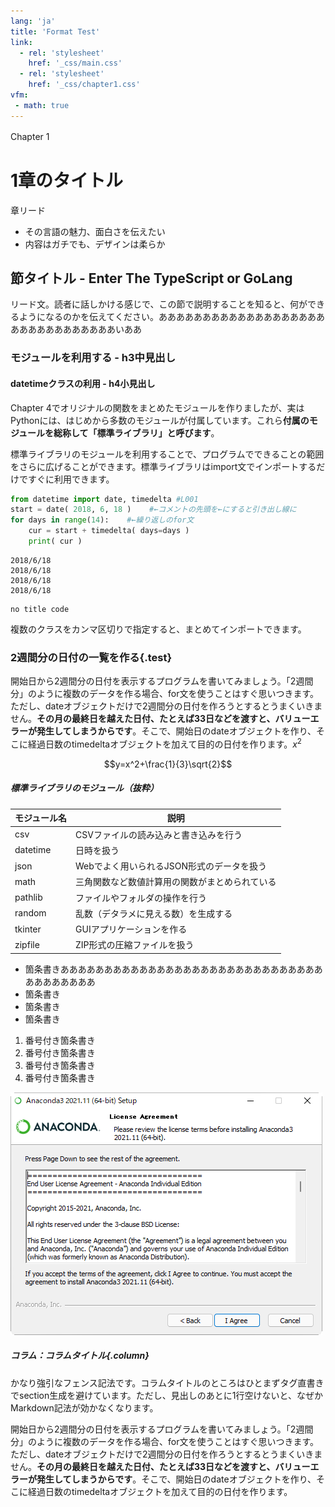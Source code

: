 ```yaml
---
lang: 'ja'
title: 'Format Test'
link:
  - rel: 'stylesheet'
    href: '_css/main.css'
  - rel: 'stylesheet'
    href: '_css/chapter1.css'
vfm:
 - math: true
---
```


Chapter 1　

# 1章のタイトル

章リード
- その言語の魅力、面白さを伝えたい
- 内容はガチでも、デザインは柔らか


## 節タイトル - Enter The TypeScript or GoLang
リード文。読者に話しかける感じで、この節で説明することを知ると、何ができるようになるのかを伝えてください。あああああああああああああああああああああああああああああああいああ


### モジュールを利用する - h3中見出し
#### datetimeクラスの利用 - h4小見出し
Chapter 4でオリジナルの関数をまとめたモジュールを作りましたが、実はPythonには、はじめから多数のモジュールが付属しています。これら**付属のモジュールを総称して「標準ライブラリ」と呼びます**。

標準ライブラリのモジュールを利用することで、プログラムでできることの範囲をさらに広げることができます。標準ライブラリはimport文でインポートするだけですぐに利用できます。


```py title=chap5-3-1.py
from datetime import date, timedelta #L001
start = date( 2018, 6, 18 )    #←コメントの先頭を←にすると引き出し線に
for days in range(14):    #←繰り返しのfor文
    cur = start + timedelta( days=days )
    print( cur )
```

```console title=実行結果
2018/6/18
2018/6/18
2018/6/18
2018/6/18
```

```
no title code
```

複数のクラスをカンマ区切りで指定すると、まとめてインポートできます。

### 2週間分の日付の一覧を作る{.test}
開始日から2週間分の日付を表示するプログラムを書いてみましょう。「2週間分」のように複数のデータを作る場合、for文を使うことはすぐ思いつきます。ただし、dateオブジェクトだけで2週間分の日付を作ろうとするとうまくいきません。**その月の最終日を越えた日付、たとえば33日などを渡すと、バリューエラーが発生してしまうからです**。そこで、開始日のdateオブジェクトを作り、そこに経過日数のtimedeltaオブジェクトを加えて目的の日付を作ります。$x^2$

$$y=x^2+\frac{1}{3}\sqrt{2}$$

##### 標準ライブラリのモジュール（抜粋）

|モジュール名 |説明
|--|--
|csv |CSVファイルの読み込みと書き込みを行う
|datetime |日時を扱う
|json |Webでよく用いられるJSON形式のデータを扱う
|math |三角関数など数値計算用の関数がまとめられている
|pathlib |ファイルやフォルダの操作を行う
|random |乱数（デタラメに見える数）を生成する
|tkinter |GUIアプリケーションを作る
|zipfile |ZIP形式の圧縮ファイルを扱う

- 箇条書きああああああああああああああああああああああああああああああああああああああ
- 箇条書き
- 箇条書き
- 箇条書き

1. 番号付き箇条書き
1. 番号付き箇条書き
1. 番号付き箇条書き
1. 番号付き箇条書き

![](img0/c0-1-12.png)

##### コラム：コラムタイトル{.column}

かなり強引なフェンス記法です。コラムタイトルのところはひとまずタグ直書きでsection生成を避けています。ただし、見出しのあとに1行空けないと、なぜかMarkdown記法が効かなくなります。

開始日から2週間分の日付を表示するプログラムを書いてみましょう。「2週間分」のように複数のデータを作る場合、for文を使うことはすぐ思いつきます。ただし、dateオブジェクトだけで2週間分の日付を作ろうとするとうまくいきません。**その月の最終日を越えた日付、たとえば33日などを渡すと、バリューエラーが発生してしまうからです**。そこで、開始日のdateオブジェクトを作り、そこに経過日数のtimedeltaオブジェクトを加えて目的の日付を作ります。

